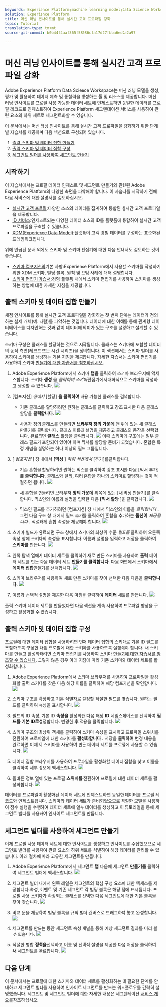 ```yaml
---
keywords: Experience Platform;machine learning model;Data Science Workspace;Real-time Customer Profile;popular topics
solution: Experience Platform
title: 머신 러닝 인사이트를 통해 실시간 고객 프로파일 강화
topic: Tutorial
translation-type: tm+mt
source-git-commit: b0b44f4aaf365f58086cfa17d27fbba6ed2a2a97

---
```



# 머신 러닝 인사이트를 통해 실시간 고객 프로파일 강화

Adobe Experience Platform Data Science Workspace는 머신 러닝 모델을 생성, 평가 및 활용하여 데이터 예측 및 통찰력을 생성하는 툴 및 리소스를 제공합니다. 머신 러닝 인사이트를 프로필 사용 가능한 데이터 세트에 인제스트하면 동일한 데이터를 프로필 레코드로 인제스트하여 Experience Platform 세그멘테이션 서비스를 사용하여 관련 요소의 하위 세트로 세그먼트화할 수 있습니다.

이 문서에서는 머신 러닝 인사이트를 통해 실시간 고객 프로파일을 강화하기 위한 단계별 자습서를 제공하며 다음 섹션으로 구성되어 있습니다.

1. [출력 스키마 및 데이터 집합 만들기](#create-an-output-schema-and-dataset)
2. [출력 스키마 및 데이터 집합 구성](#configure-an-output-schema-and-dataset)
3. [세그먼트 빌더를 사용하여 세그먼트 만들기](#create-segments-using-the-segment-builder)

## 시작하기

이 자습서에서는 프로필 데이터 인제스트 및 세그먼트 만들기와 관련된 Adobe Experience Platform의 다양한 측면을 파악해야 합니다. 이 자습서를 시작하기 전에 다음 서비스에 대한 설명서를 검토하십시오.

* [실시간 고객 프로필](../../rtcdp/overview.md):다양한 소스의 데이터를 집계하여 통합된 실시간 고객 프로파일을 제공합니다.
* [ID 서비스](../../identity-service/home.md):인제스트되는 다양한 데이터 소스의 ID를 플랫폼에 통합하여 실시간 고객 프로파일을 구축할 수 있습니다.
* [XDM(Experience Data Model)](../../xdm/home.md):플랫폼이 고객 경험 데이터를 구성하는 표준화된 프레임워크입니다.

위에 언급된 문서 외에도 스키마 및 스키마 편집기에 대한 다음 안내서도 검토하는 것이 좋습니다.

* [스키마 컴포지션의](../../xdm/schema/composition.md)기본 사항:Experience Platform에서 사용할 스키마를 작성하기 위한 XDM 스키마, 빌딩 블록, 원칙 및 모범 사례에 대해 설명합니다.
* [스키마 편집기 자습서](../../xdm/tutorials/create-schema-ui.md):경험 플랫폼 내에서 스키마 편집기를 사용하여 스키마를 생성하는 방법에 대한 자세한 지침을 제공합니다.

## 출력 스키마 및 데이터 집합 만들기

채점 인사이트를 통해 실시간 고객 프로파일을 강화하는 첫 번째 단계는 데이터가 정의하는 실제 개체(예: 사람)를 파악하는 것입니다. 데이터에 대한 이해를 통해 관계형 데이터베이스를 디자인하는 것과 같이 데이터에 의미가 있는 구조를 설명하고 설계할 수 있습니다.

스키마 구성은 클래스를 할당하는 것으로 시작됩니다. 클래스는 스키마에 포함할 데이터의 동작 측면(레코드 또는 시간 시리즈)을 정의합니다. 이 섹션에서는 스키마 빌더를 사용하여 스키마를 생성하는 기본 지침을 제공합니다. 자세한 자습서는 스키마 편집기를 사용하여 스키마 [만들기에 대한 자습서를 참조하십시오](../../xdm/tutorials/create-schema-ui.md).

1. Adobe Experience Platform에서 스키마 **탭을** 클릭하여 스키마 브라우저에 액세스합니다. 스키마 **생성** 을 *클릭하여 스키마*편집기에서대화식으로 스키마를 작성하고 생성할 수 있습니다.
   ![](../images/models-recipes/enrich-rtcdp/schema_browser.png)

2. [컴포지션] *창에서* [할당] **을 클릭하여** 사용 가능한 클래스를 검색합니다.
   * 기존 클래스를 할당하려면 원하는 클래스를 클릭하고 강조 표시한 다음 클래스 할당을 **클릭합니다**.
      ![](../images/models-recipes/enrich-rtcdp/existing_class.png)

   * 사용자 정의 클래스를 만들려면 **브라우저 창의 가운데** 맨 위에 있는 새 클래스 만들기를 클릭합니다. 클래스 이름과 설명을 제공하고 클래스의 동작을 선택합니다. 완료되면 **클래스** 할당을 클릭합니다.
      ![](../images/models-recipes/enrich-rtcdp/create_new_class.png)
   이때 스키마의 구조에는 일부 클래스 필드가 포함되어 있어야 하며 믹서를 할당할 준비가 되었습니다. 혼합은 특정 개념을 설명하는 하나 이상의 필드 그룹입니다.

3. [ *컴포지션* ] 창 내에서 **[믹싱** ] *하위 섹션에서* [추가]를클릭합니다.
   * 기존 혼합을 할당하려면 원하는 믹스를 클릭하여 강조 표시한 다음 [믹서 추가] **를 클릭합니다**. 클래스와 달리, 여러 혼합을 하나의 스키마로 할당하는 것이 적절하면 됩니다.
      ![](../images/models-recipes/enrich-rtcdp/existing_mixin.png)

   * 새 혼합을 만들려면 브라우저 **창의 가운데** 위쪽에 있는 [새 믹싱 만들기]를 클릭합니다. 믹스인의 이름과 설명을 입력한 다음 **[믹서 할당** ]을 클릭합니다.
      ![](../images/models-recipes/enrich-rtcdp/create_new_mixin.png)

   * 믹스인 필드를 추가하려면 [컴포지션] 창 내에서 믹스인의 이름을 *클릭합니다* . 그런 다음 구조 창 내에서 필드 추가를 클릭하여 혼합을 추가하는 **옵션이** *제공됩니다* . 적절하게 혼합 속성을 제공해야 합니다.
      ![](../images/models-recipes/enrich-rtcdp/mixin_properties.png)

4. 스키마 빌드가 완료되면 구조 창에서 스키마의 최상위 수준 *필드를* 클릭하여 오른쪽 속성 창에 스키마의 속성을 표시합니다. 이름과 설명을 입력하고 저장을 클릭하여 **스키마를** 만듭니다.
   ![](../images/models-recipes/enrich-rtcdp/save_schema.png)

5. 왼쪽 탐색 열에서 데이터 세트를 클릭하여 새로 만든 스키마를 사용하여 **출력** 데이터 세트를 만든 다음 데이터 세트 **만들기를 클릭합니다**. 다음 화면에서 스키마에서 **데이터 집합**만들기를 선택합니다.
   ![](../images/models-recipes/enrich-rtcdp/dataset_overview.png)

6. 스키마 브라우저를 사용하여 새로 만든 스키마를 찾아 선택한 다음 다음을 **클릭합니다**.
   ![](../images/models-recipes/enrich-rtcdp/choose_schema.png)

7. 이름과 선택적 설명을 제공한 다음 마침을 클릭하여 **데이터** 세트를 만듭니다.
   ![](../images/models-recipes/enrich-rtcdp/configure_dataset.png)

출력 스키마 데이터 세트를 만들었다면 다음 섹션을 계속 사용하여 프로파일 향상을 구성하고 활성화할 수 있습니다.

## 출력 스키마 및 데이터 집합 구성

프로필에 대한 데이터 집합을 사용하려면 먼저 데이터 집합의 스키마로 기본 ID 필드를 포함하도록 구성한 다음 프로필에 대한 스키마를 사용하도록 설정해야 합니다. 새 스키마를 만들고 활성화하려면 스키마 편집기를 사용하여 스키마 [만들기에 대한 자습서를 참조할 수 있습니다](../../xdm/tutorials/create-schema-ui.md). 그렇지 않은 경우 아래 지침에 따라 기존 스키마와 데이터 세트를 활성화합니다.

1. Adobe Experience Platform에서 스키마 브라우저를 사용하여 프로파일을 활성화할 출력 스키마를 찾은 다음 해당 이름을 클릭하여 해당 컴포지션을 확인합니다.
   ![](../images/models-recipes/enrich-rtcdp/schemas.png)

2. 스키마 구조를 확장하고 기본 식별자로 설정할 적절한 필드를 찾습니다. 원하는 필드를 클릭하여 속성을 표시합니다.
   ![](../images/models-recipes/enrich-rtcdp/schema_structure.png)

3. 필드의 ID 속성, 기본 ID **속성을** 활성화한 다음 해당 **ID** 네임스페이스를 선택하여 **필드를 기본 ID로**&#x200B;설정합니다. 변경한 **후** 적용을 클릭합니다.
   ![](../images/models-recipes/enrich-rtcdp/set_identity.png)

4. 스키마 구조의 최상위 객체를 클릭하여 스키마 속성을 표시하고 프로파일 스위치를 전환하여 프로파일에 대한 스키마를 **활성화합니다** . 저장을 **클릭하여** 변경 내용을 완료하면 이제 이 스키마를 사용하여 만든 데이터 세트를 프로필에 사용할 수 있습니다.
   ![](../images/models-recipes/enrich-rtcdp/enable_schema.png)

5. 데이터 집합 브라우저를 사용하여 프로파일을 활성화할 데이터 집합을 찾고 이름을 클릭하여 세부 정보에 액세스합니다.
   ![](../images/models-recipes/enrich-rtcdp/datasets.png)

6. 올바른 정보 열에 있는 프로필 **스위치를** 전환하여 프로필에 대한 데이터 세트를 활성화합니다.
   ![](../images/models-recipes/enrich-rtcdp/enable_dataset.png)

데이터를 프로파일이 활성화된 데이터 세트에 인제스트하면 동일한 데이터를 프로필 레코드와 인제스트됩니다. 스키마와 데이터 세트가 준비되었으므로 적절한 모델을 사용하여 점수 실행을 수행하여 데이터 세트에 일부 데이터를 생성하고 이 튜토리얼을 통해 세그먼트 빌더를 사용하여 인사이트 세그먼트를 만듭니다.

## 세그먼트 빌더를 사용하여 세그먼트 만들기

이제 프로필 사용 데이터 세트에 대한 인사이트를 생성하고 인사이트를 수집했으므로 세그먼트 빌더를 사용하여 관련 요소의 하위 세트를 식별하여 해당 데이터를 관리할 수 있습니다. 아래 절차에 따라 고유한 세그먼트를 만듭니다.

1. Adobe Experience Platform에서 세그먼트 **탭** 다음에 세그먼트 **만들기를** 클릭하여 세그먼트 빌더에 액세스합니다.
   ![](../images/models-recipes/enrich-rtcdp/segments_overview.png)

2. 세그먼트 빌더 내에서 왼쪽 레일은 세그먼트의 핵심 구성 요소에 대한 액세스를 제공합니다.속성, 이벤트 및 기존 세그먼트 각 빌딩 블록은 해당 탭에 표시됩니다. 프로필 사용 스키마가 확장되는 클래스를 선택한 다음 세그먼트에 대한 기본 블록을 찾아 찾습니다.
   ![](../images/models-recipes/enrich-rtcdp/segment_builder.png)

3. 비교 문을 제공하여 빌딩 블록을 규칙 빌더 캔버스로 드래그하여 놓고 완성합니다.
   ![](../images/models-recipes/enrich-rtcdp/drag_fill.gif)

4. 세그먼트를 만드는 동안 세그먼트 속성 패널을 통해 예상 세그먼트 결과를 미리 볼 *수* 있습니다.
   ![](../images/models-recipes/enrich-rtcdp/preview_segment.gif)

5. 적절한 병합 **정책을**&#x200B;선택하고 이름 및 선택적 설명을 제공한 다음 저장을 클릭하여 **새** 세그먼트를 완료합니다.
   ![](../images/models-recipes/enrich-rtcdp/save_segment.png)


## 다음 단계

이 문서에서는 프로필에 대한 스키마와 데이터 세트를 활성화하는 데 필요한 단계를 안내하고 세그먼트 빌더를 사용하여 인사이트 세그먼트를 만드는 워크플로우를 간략히 설명했습니다. 세그먼트 및 세그먼트 빌더에 대한 자세한 내용은 세그멘테이션 [서비스 개요를](../../segmentation/home.md)참조하십시오.